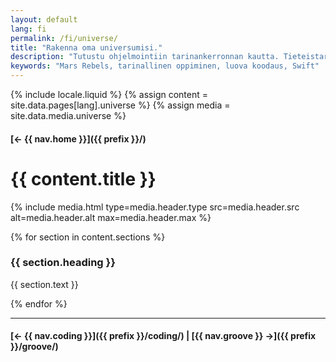 ```yaml
---
layout: default
lang: fi
permalink: /fi/universe/
title: "Rakenna oma universumisi."
description: "Tutustu ohjelmointiin tarinankerronnan kautta. Tieteistarina Mars Rebels tekee oppimisesta hauskaa ja mukaansatempaavaa."
keywords: "Mars Rebels, tarinallinen oppiminen, luova koodaus, Swift"
---
```



{% include locale.liquid %}
{% assign content = site.data.pages[lang].universe %}
{% assign media = site.data.media.universe %}

#### [← {{ nav.home }}]({{ prefix }}/)

# {{ content.title }}

{% include media.html
  type=media.header.type
  src=media.header.src
  alt=media.header.alt
  max=media.header.max
%}

{% for section in content.sections %}
### {{ section.heading }}
{{ section.text }}

{% endfor %}

---

#### [← {{ nav.coding }}]({{ prefix }}/coding/) | [{{ nav.groove }} →]({{ prefix }}/groove/)